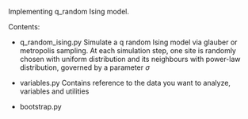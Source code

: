 Implementing q_random Ising model.

Contents:

- q_random_ising.py
    Simulate a q random Ising model via glauber or metropolis sampling. At each simulation step, one site is randomly chosen with uniform distribution and its neighbours
    with power-law distribution, governed by a parameter  $\sigma$

- variables.py
    Contains reference to the data you want to analyze, variables and utilities
    
- bootstrap.py
    
